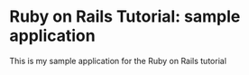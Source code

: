 # Ruby on Rails Tutorial: sample application

This is my sample application for the Ruby on Rails tutorial
